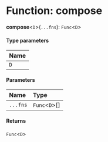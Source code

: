 # Function: compose

**compose**<`D`>(`...fns`): `Func`<`D`>

#### Type parameters

| Name |
| :------ |
| `D` |

#### Parameters

| Name | Type |
| :------ | :------ |
| `...fns` | `Func`<`D`>\[] |

#### Returns

`Func`<`D`>
